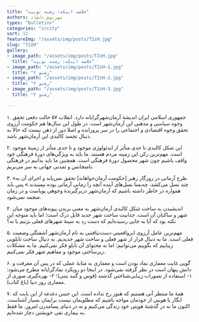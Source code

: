 ```yaml
--- 
title: "خلاصه­ این­که: رشته توییت" 
authors: مهرنوش دلشاد 
types: "bulletins" 
categories: "ircity" 
sort: 12 
featureImg: "/assets/img/posts/T2zH.jpg" 
slug: "T2zH" 
gallery: 
- image_path: "/assets/img/posts/T2zH.jpg" 
  title: "خلاصه­ این­که: رشته توییت" 
- image_path: "/assets/img/posts/T2zH-1.jpg" 
  title: "رشتو ۲" 
- image_path: "/assets/img/posts/T2zH-2.jpg" 
  title: "رشتو ۳" 
- image_path: "/assets/img/posts/T2zH-3.jpg" 
  title: "رشتو ۴" 
 
--- 
```

۱. جمهوری اسلامی ایران اندیشۀ آرمان‌شهرگرایانه دارد. انقلاب ۵۷ حالت دفعی تحقق وجوه سیاسی و مذهبی این آرمان‌شهر است. در طول این سال‌ها هم حکومت آرزوی تحقق وجوه اقتصادی و اجتماعی را در سر پرورانده و اصلا دور از ذهن نیست که حالا به دنبال تجسد کالبدی این آرمان‌شهر باشد.

۲. این شکل کالبدی تا حدی متأثر از ایدئولوژی موجود و تا حدی متأثر از زمینۀ موجود است. مهم‌ترین رکن این زمینه مردم هستند. ما باید به ویژگی‌های دورۀ فرهنگی خود واقف باشیم چون شهر محصول دورۀ فرهنگی است. همچنین ما باید بدانیم در فرهنگی نامتجانس و تمدنی جهانی به سر می‌بریم.

۳. «طرح آرمانی در روزگار رهبر [حکومت آرمان‌خواهانه] تحقق نمی‌یابد و اجرای آن به چند نسل می‌کشد، چه‌بسا نسل‌های آینده آنچه را زمانی آرمانی بوده نپسندند.» پس باید همواره در خاطر داشته باشیم که آرمان‌شهر دربرگیرندۀ وجوهی پویاست و در زمان منجمد نمی‌شود.

۴. اندیشیدن به ساخت شکل کالبدی آرمان‌شهر به معنی بریدن پیوند‌های  موجود میان شهر و ساکنان آن است. جذابیت ساخت شهر جدید قابل درک است؛ اما باید متوجه این نکته بود که آیا به جایی رسیده‌ایم که دست رد به سینۀ شهرهای فعلی بزنیم یا نه؟

۵. مهم‌ترین عامل آرزوی ابرواقعیتی دست‌نیافتنی به نام آرمان‌شهر آشفتگی وضعیت فعلی است. ما به دنبال فرار از شهر فعلی و ساخت شهر جدیدیم. به دنبال ساخت تابلویی زیباییم که بگوییم می‌توانیم؛ اما به محتوای آن تابلو فکر نمی‌کنیم. ما به مشکلات زیرساختی موجود و مفاهیم شهر فکر نمی‌کنیم.

۶. گویی غایت معماری نماد بودن است و معماری به مثابۀ عملی که در پس آن معرفت و دانش پنهان است در نظر گرفته نمی‌شود. در اینجا دو رویکرد نمادگرایانه مطرح می‌شود: ۱- استفاده از تصورات زیبایی‌شناختی گذشته (قوس و گنبد بتنی)؛ ۲- بهره‌گیری صوری از معماری روز دنیا (باغ کتاب).

۷. همۀ ما منتظر آنی هستیم که هنوز رخ نداده است. این جنس دغدغه از این بابت که انگار با هویتی از خودمان مواجه باشیم که مطلوبمان نیست برایمان بسیار آشناست. اکنون ما نه در گذشتۀ هویتی خود زندگی می‌کنیم و نه در دنیای پسامدرن امروز. ما فقط به بیماری نفی خویشتن دچار شده‌ایم.